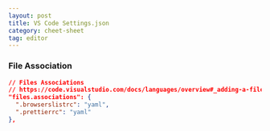 ```yaml
---
layout: post
title: VS Code Settings.json
category: cheet-sheet
tag: editor
---
```


### File Association

```json
// Files Associations
// https://code.visualstudio.com/docs/languages/overview#_adding-a-file-extension-to-a-language
"files.associations": {
  ".browserslistrc": "yaml",
  ".prettierrc": "yaml"
},
```
